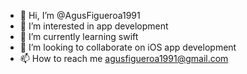 - 👋 Hi, I’m @AgusFigueroa1991
- 👀 I’m interested in app development
- 🌱 I’m currently learning swift
- 💞️ I’m looking to collaborate on iOS app development
- 📫 How to reach me agusfigueroa1991@gmail.com

<!---
AgusFigueroa1991/AgusFigueroa1991 is a ✨ special ✨ repository because its `README.md` (this file) appears on your GitHub profile.
You can click the Preview link to take a look at your changes.
--->
